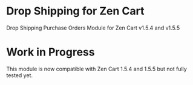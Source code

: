 Drop Shipping for Zen Cart
==========================

Drop Shipping Purchase Orders Module for Zen Cart v1.5.4 and v1.5.5

Work in Progress
=================
This module is now compatible with Zen Cart 1.5.4 and 1.5.5 but not fully tested yet.